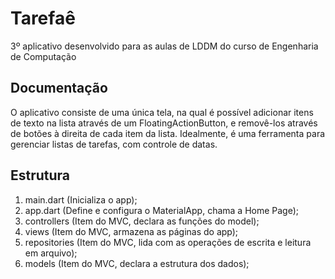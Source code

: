 # Tarefaê

3º aplicativo desenvolvido para as aulas de LDDM do curso de Engenharia de Computação

## Documentação

O aplicativo consiste de uma única tela, na qual é possível adicionar itens de texto na lista através de um FloatingActionButton, e removê-los através de botões à direita de cada item da lista. Idealmente, é uma ferramenta para gerenciar listas de tarefas, com controle de datas.

## Estrutura
1. main.dart (Inicializa o app);
2. app.dart (Define e configura o MaterialApp, chama a Home Page);
3. controllers (Item do MVC, declara as funções do model);
4. views (Item do MVC, armazena as páginas do app);
5. repositories (Item do MVC, lida com as operações de escrita e leitura em arquivo);
6. models (Item do MVC, declara a estrutura dos dados);
